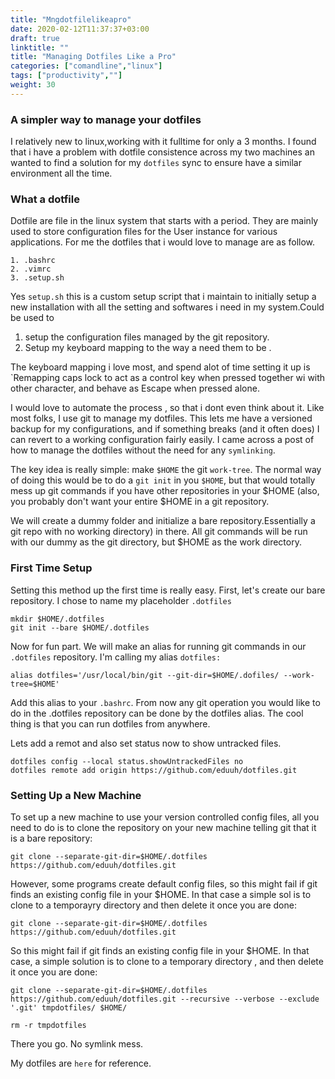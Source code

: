 ```yaml
---
title: "Mngdotfilelikeapro"
date: 2020-02-12T11:37:37+03:00
draft: true
linktitle: ""
title: "Managing Dotfiles Like a Pro"
categories: ["comandline","linux"]
tags: ["productivity",""]
weight: 30
---
```

### A simpler way to manage your dotfiles

I relatively new to linux,working with it fulltime for only a 3 months. I
found that i have a problem with dotfile consistence across my two machines an wanted to find a solution for my `dotfiles` sync to ensure have a 
similar environment all the time. 

### What a dotfile

Dotfile are file in the linux system that starts with a period. They are 
mainly used to store configuration files for the User instance for various
applications. For me the dotfiles that i would love to manage are as 
follow.

	1. .bashrc
	2. .vimrc
	3. .setup.sh
Yes `setup.sh` this is a custom setup script that i maintain to initially setup a new installation with all the setting and softwares i need in my
system.Could be used to 

 1. setup the configuration files managed by the git repository.
 2. Setup my keyboard mapping to the way a need them to be .

  The keyboard mapping i love most, and spend alot of time setting it up
  is `Remapping caps lock to act as a control key when pressed together wi  with other character, and behave as Escape when pressed alone.

I would love to automate the process , so that i dont even think about it.
Like most folks, I use git to manage my dotfiles. This lets me have a 
versioned backup for my configurations, and if something breaks (and it
often does) I can revert to a working configuration fairly easily. I came across a post of how to manage the dotfiles without the need for any 
`symlinking`. 

The key idea is really simple: make `$HOME` the git `work-tree`. The normal way of doing this would be to do a `git init` in you `$HOME`, but that
would totally mess up git commands if you have other repositories in your
$HOME (also, you probably don't want your entire $HOME in a git repository.

We will create a dummy folder and initialize a bare repository.Essentially
a git repo with no working directory) in there. All git commands will be run with our dummy as the git directory, but $HOME as the work directory.

### First Time Setup

Setting this method up the first time is really easy. First, let's create
our bare repository. I chose to name my placeholder `.dotfiles` 

	mkdir $HOME/.dotfiles
	git init --bare $HOME/.dotfiles

Now for fun part. We will make an alias for running git commands in our
`.dotfiles` repository. I'm calling my alias `dotfiles:`

	alias dotfiles='/usr/local/bin/git --git-dir=$HOME/.dofiles/ --work-tree=$HOME'

Add this alias to your `.bashrc`. From now any git operation you would like to do in the .dotfiles repository can be done by the dotfiles alias. The
cool thing is that you can run dotfiles from anywhere.

Lets add a remot and also set status now to show untracked files.

	dotfiles config --local status.showUntrackedFiles no
	dotfiles remote add origin https://github.com/eduuh/dotfiles.git


### Setting Up a New Machine
To set up a new machine to use your version controlled config files, all
you need to do is to clone the repository on your new machine telling git that it is a bare repository:

	git clone --separate-git-dir=$HOME/.dotfiles https://github.com/eduuh/dotfiles.git

However, some programs create default config files, so this might fail if git finds an existing config file in your $HOME. In that case a simple sol is to clone to a temporayry directory and then delete it once you are done:

 	git clone --separate-git-dir=$HOME/.dotfiles https://github.com/eduuh/dotfiles.git

So this might fail if git finds an existing config file in your $HOME. In that case, a simple solution is to clone to a temporary directory , and then delete it once you are done: 

	git clone --separate-git-dir=$HOME/.dotfiles https://github.com/eduuh/dotfiles.git --recursive --verbose --exclude '.git' tmpdotfiles/ $HOME/  
	
	rm -r tmpdotfiles


There you go. No symlink mess.

My dotfiles are `here` for reference.













